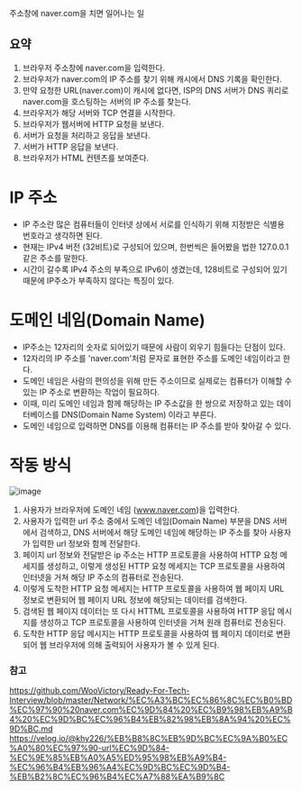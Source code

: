 주소창에 naver.com을 치면 일어나는 일 

## 요약 

1. 브라우저 주소창에 naver.com을 입력한다.
2. 브라우저가 naver.com의 IP 주소를 찾기 위해 캐시에서 DNS 기록을 확인한다.
3. 만약 요청한 URL(naver.com)이 캐시에 없다면, ISP의 DNS 서버가 DNS 쿼리로 naver.com을 호스팅하는 서버의 IP 주소를 찾는다.
4. 브라우저가 해당 서버와 TCP 연결을 시작한다.
5. 브라우저가 웹서버에 HTTP 요청을 보낸다.
6. 서버가 요청을 처리하고 응답을 보낸다.
7. 서버가 HTTP 응답을 보낸다.
8. 브라우저가 HTML 컨텐츠를 보여준다.


# IP 주소 

- IP 주소란 많은 컴퓨터들이 인터넷 상에서 서로를 인식하기 위해 지정받은 식별용 번호라고 생각하면 된다. 
- 현재는 IPv4 버전 (32비트)로 구성되어 있으며, 한번씩은 들어봤을 법한 127.0.0.1 같은 주소를 말한다. 
- 시간이 갈수록 IPv4 주소의 부족으로 IPv6이 생겼는데, 128비트로 구성되어 있기 때문에 IP주소가 부족하지 않다는 특징이 있다. 

# 도메인 네임(Domain Name)

- IP주소는 12자리의 숫자로 되어있기 때문에 사람이 외우기 힘들다는 단점이 있다. 
- 12자리의 IP 주소를 'naver.com'처럼 문자로 표현한 주소를 도메인 네임이라고 한다. 
- 도메인 네임은 사람의 편의성을 위해 만든 주소이므로 
  실제로는 컴퓨터가 이해할 수 있는 IP 주소로 변환하는 작업이 필요하다.
- 이때, 미리 도메인 네임과 함께 해당하는 IP 주소값을 한 쌍으로 저장하고 있는
  데이터베이스를 DNS(Domain Name System) 이라고 부른다. 
- 도메인 네임으로 입력하면 DNS를 이용해 컴퓨터는 IP 주소를 받아 찾아갈 수 있다. 

# 작동 방식 

![image](https://user-images.githubusercontent.com/72599761/210160134-d417e2b2-cb9b-4eb3-8c52-18c9a761b327.png)

1. 사용자가 브라우저에 도메인 네임 (www.naver.com)을 입력한다. 
2. 사용자가 입력한 url 주소 중에서 도메인 네임(Domain Name) 부분을 DNS 서버에서 검색하고, 
   DNS 서버에서 해당 도메인 네임에 해당하는 IP 주소를 찾아 사용자가 입력한 url 정보와 함께 전달한다. 
3. 페이지 url 정보와 전달받은 ip 주소는 HTTP 프로토콜을 사용하여 HTTP 요청 메세지를 생성하고, 
   이렇게 생성된 HTTP 요청 메세지는 TCP 프로토콜을 사용하여 인터넷을 거쳐 해당 IP 주소의 컴퓨터로 전송된다. 
4. 이렇게 도착한 HTTP 요청 메세지는 HTTP 프로토콜을 사용하여 웹 페이지 URL 정보로 변환되어 
   웹 페이지 URL 정보에 해당되는 데이터를 검색한다. 
5. 검색된 웹 페이지 데이터는 또 다시 HTTML 프로토콜을 사용하여 HTTP 응답 메시지를 생성하고 
   TCP 프로토콜을 사용하여 인터넷을 거쳐 원래 컴퓨터로 전송된다. 
6. 도착한 HTTP 응답 메시지는 HTTP 프로토콜을 사용하여 웹 페이지 데이터로 변환되어 
   웹 브라우저에 의해 출력되어 사용자가 볼 수 있게 된다. 
   
   
   
 ### 참고 
 https://github.com/WooVictory/Ready-For-Tech-Interview/blob/master/Network/%EC%A3%BC%EC%86%8C%EC%B0%BD%EC%97%90%20naver.com%EC%9D%84%20%EC%B9%98%EB%A9%B4%20%EC%9D%BC%EC%96%B4%EB%82%98%EB%8A%94%20%EC%9D%BC.md
 https://velog.io/@khy226/%EB%B8%8C%EB%9D%BC%EC%9A%B0%EC%A0%80%EC%97%90-url%EC%9D%84-%EC%9E%85%EB%A0%A5%ED%95%98%EB%A9%B4-%EC%96%B4%EB%96%A4%EC%9D%BC%EC%9D%B4-%EB%B2%8C%EC%96%B4%EC%A7%88%EA%B9%8C
   
